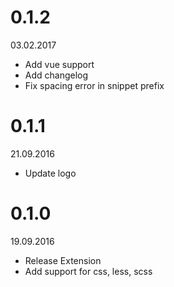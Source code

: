# 0.1.2 
03.02.2017
- Add vue support
- Add changelog
- Fix spacing error in snippet prefix

# 0.1.1
21.09.2016
- Update logo

# 0.1.0
19.09.2016
- Release Extension
- Add support for css, less, scss